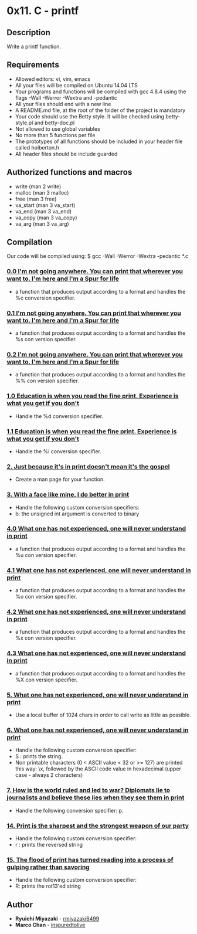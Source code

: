 # 0x11. C - printf
## Description
Write a printf function.
## Requirements
* Allowed editors: vi, vim, emacs
* All your files will be compiled on Ubuntu 14.04 LTS
* Your programs and functions will be compiled with gcc 4.8.4 using the flags -Wall -Werror -Wextra and -pedantic
* All your files should end with a new line
* A README.md file, at the root of the folder of the project is mandatory
* Your code should use the Betty style. It will be checked using betty-style.pl and betty-doc.pl
* Not allowed to use global variables
* No more than 5 functions per file
* The prototypes of all functions should be included in your header file called holberton.h
* All header files should be include guarded
## Authorized functions and macros
* write (man 2 write)
* malloc (man 3 malloc)
* free (man 3 free)
* va_start (man 3 va_start)
* va_end (man 3 va_end)
* va_copy (man 3 va_copy)
* va_arg (man 3 va_arg)
## Compilation
Our code will be compiled using:
$ gcc -Wall -Werror -Wextra -pedantic *.c
### [0.0 I'm not going anywhere. You can print that wherever you want to. I'm here and I'm a Spur for life](./print_char.c)
* a function that produces output according to a format and handles the %c conversion specifier.
### [0.1 I'm not going anywhere. You can print that wherever you want to. I'm here and I'm a Spur for life](./print_string.c)
* a function that produces output according to a format and handles the %s con
version specifier.
### [0.2 I'm not going anywhere. You can print that wherever you want to. I'm here and I'm a Spur for life](./print_percent.c)
* a function that produces output according to a format and handles the %% con
version specifier.
### [1.0 Education is when you read the fine print. Experience is what you get if you don't](./print_number.c)
* Handle the %d conversion specifier.
### [1.1 Education is when you read the fine print. Experience is what you get if you don't](./print_number.c)
* Handle the %i conversion specifier.
### [2. Just because it's in print doesn't mean it's the gospel](./man_3_printf)
* Create a man page for your function.
### [3. With a face like mine, I do better in print](./print_binary.c)
* Handle the following custom conversion specifiers:
* b: the unsigned int argument is converted to binary
### [4.0 What one has not experienced, one will never understand in print](./print_unsign.c)
* a function that produces output according to a format and handles the %u con
version specifier.
### [4.1 What one has not experienced, one will never understand in print](./print_octal.c)
* a function that produces output according to a format and handles the %o con
version specifier.
### [4.2 What one has not experienced, one will never understand in print](./print_hexlower.c)
* a function that produces output according to a format and handles the %x con
version specifier.
### [4.3 What one has not experienced, one will never understand in print](./print_hexUpper.c)
* a function that produces output according to a format and handles the %X con
version specifier.
### [5. What one has not experienced, one will never understand in print](./_putchar.c)
* Use a local buffer of 1024 chars in order to call write as little as possible.
### [6. What one has not experienced, one will never understand in print](./print_unprintable.c)
* Handle the following custom conversion specifier:
* S : prints the string.
* Non printable characters (0 < ASCII value < 32 or >= 127) are printed this way: \x, followed by the ASCII code value in hexadecimal (upper case - always 2 characters)
### [7. How is the world ruled and led to war? Diplomats lie to journalists and believe these lies when they see them in print ](./print_pointer.c)
* Handle the following conversion specifier: p.
### [14. Print is the sharpest and the strongest weapon of our party](./print_rev.c)
* Handle the following custom conversion specifier:
* r : prints the reversed string
### [15. The flood of print has turned reading into a process of gulping rather than savoring](./print_rot13.c)
* Handle the following custom conversion specifier:
* R: prints the rot13'ed string
## Author
* **Ryuichi Miyazaki** - [rmiyazaki6499](https://github.com/rmiyazaki6499)
* **Marco Chan** - [inspuredtolive](https://github.com/inspiredtolive)
